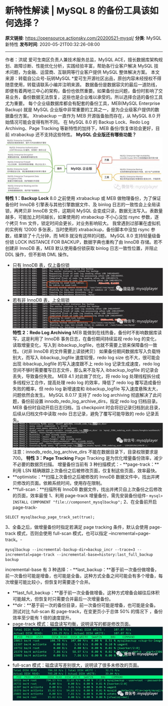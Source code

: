 # 新特性解读 | MySQL 8 的备份工具该如何选择？

**原文链接**: https://opensource.actionsky.com/20200521-mysql/
**分类**: MySQL 新特性
**发布时间**: 2020-05-21T00:32:26-08:00

---

作者：洪斌
爱可生南区负责人兼技术服务总监，MySQL  ACE，擅长数据库架构规划、故障诊断、性能优化分析，实践经验丰富，帮助各行业客户解决 MySQL 技术问题，为金融、运营商、互联网等行业客户提供 MySQL 整体解决方案。
本文来源：转载自公众号-玩转MySQL
*爱可生开源社区出品，原创内容未经授权不得随意使用，转载请联系小编并注明来源。
数据备份是数据容灾的最后一道防线，即便有着两地三中心的架构，备份也依然重要。如果备份出问题，备份时影响了交易业务，备份数据无法恢复，这些也是企业难以承受的。所以选择合适的备份工具尤为重要。
每个企业级数据库都会有配套的备份工具，MEB(MySQL Enterprise Backup) 就是 MySQL 企业版中非常重要的工具之一，是为企业级客户提供的数据备份方案。
Xtrabackup 一直作为 MEB 开源版备胎而存在，从 MySQL 8.0 开始情况可能会变得有所不同。
在 MySQL 8.0 的 Backup Lock、Redo Log Archiving、Page Tracking 等新特性的加持下，MEB 备份/恢复体验会更好，目前 xtrabackup 还不支持这些特性。
**MySQL 企业版还有哪些功能？**
![](.img/d7ebe4ba.jpg)											
**特性 1：Backup Lock**
8.0 之前使用 xtrabackup 或 MEB 做物理备份，为了保证备份时 InnoDB 引擎表与其他引擎数据文件、及 binlog 日志的一致性会上全局读锁，再拷贝非 InnoDB 文件，这期间 MySQL 会变成只读，数据无法写入。表数量越多，可能加上时间越长，如果使用的 xtrabackup 不小心没加 rsync 参数，逐个拷贝 frm 文件，锁定时间会更长，对业务影响较大。
我曾遇到过部署在虚拟机的实例有 12000 多张表，当时使用的 xtrabackup，备份脚本中没加 rsync 参数，结果锁了十几分钟，而 MEB 就没有这样的问题。
MySQL 8.0 支持轻量级备份锁 LOCK INSTANCE FOR BACKUP，数据字典也重构了由 InnoDB 存储。若不创建非 InnoDB 表，MEB 默认使用备份锁获取 binlog 日志一致性位置，并阻止 DDL 操作，但不影响 DML 操作。
- 只有 InnoDB 表，仅上备份锁
![](.img/4d94ff8c.jpg)											
- 若有非 InnoDB 表，上全局锁
![](.img/40f315cf.jpg)											
**特性 2：Redo Log Archiving**
MEB 能做到在线热备，备份时不影响数据库读写，这是利用了 InnoDB 事务日志，在备份期间持续监视 redo log 的变化，读取增量变化，写入到 ibbackup_logfile，也就不需要上锁来保障备份一致性。（对非 InnoDB 的文件需要上读锁拷贝）
如果备份期间数据库写入负载特别大，而写入 ibbackup_logfile 速度较慢，redo log size 也不大，很可能会出现 ibbackup_logfile 的写入速度跟不上 redo log 记录生成速度，redo log 空间不够时需要覆写日志文件，那么来不及写入 ibbackup_logfile 的记录会丢失，导致备份失败。
MEB 4.1 对此做了优化，将 redo log 处理线程拆分成多线程分工合作，提高处理 redo log 的效率，降低了 redo log 覆写造成备份失败的概率，但 redo log 新增速度和 ibbackup_logfile 写入速度悬殊太大，问题依然会发生。
MySQL 8.0.17 支持了 redo log archiving 彻底解决了此问题，备份前设置 innodb_redo_log_archive_dirs，指定 redo log 归档目录。MEB 备份时自动开启日志归档，当 checkpoint 时会将旧记录归档到此目录，后续从归档文件中读取 redo 日志记录，避免了覆写可能导致的 redo 记录丢失。
![](.img/0da4acbb.jpg)											
注意：innodb_redo_log_archive_dirs 不能在数据目录下，目录权限要求是 700。
**特性 3：Page Tracking**
Page Tracking 是为优化增量备份效率，减少不必要的数据页扫描。
增量备份当前有 3 种扫描模式：- **page-track：**利用 LSN 精确跟踪上次备份之后被修改页面，仅复制这些页面，效率最快。
- **optimistic：**扫描上次备份之后被修改的 InnoDB 数据文件中，找出并拷贝修改的页面。依赖系统时间，使用存在限制。
- **full-scan：**扫描所有 InnoDB 数据文件，找出并拷贝自上次备份之后修改的页面，效率最慢
1、利用 page-track 增量备份，需先安装备份组件- 
`mysql> INSTALL COMPONENT "file://component_mysqlbackup";`
2、在全备前开启 page-track- 
```
SELECT mysqlbackup_page_track_set(true);
```
3、全备之后，做增量备份时指定若满足 page tracking 条件，默认会使用 page-track 模式，否则会使用 full-scan 模式，也可以指定 &#8211;incremental=page-track。- 
```
mysqlbackup --incremental-backup-dir=backup_incr --trace=3 --incremental=page-track --incremental-base=history:last_full_backup backup
```
incremental-base 有 3 种选择：- **last_backup：**基于前一次备份做增备，前一次备份可能是增备，也可能是全备。这种方式全备之间可能会有多个增备，每次增量可能比较小，但恢复时需要逐个合并。
- **last_full_backup：**基于前一次全备做增备。这种方式增备会越往后体积可能越大，但恢复时只需要合并最后一次增量备份。
- **dir：**基于前一次的备份目录，前一次备份可能是增备，也可能是全备。
测试对比 full-scan 和 page-track，在变更页小于总体 50% 的情况下 ，备份效率至少能有 1 倍的速度提升。
- page-track 模式：磁盘读写均衡，说明读写的都是修改页面。
![](.img/4fd77ed8.jpg)											
- full-scan 模式：磁盘读写差别很大，说明读了很多未修改的页面。
![](.img/ae19c781.jpg)